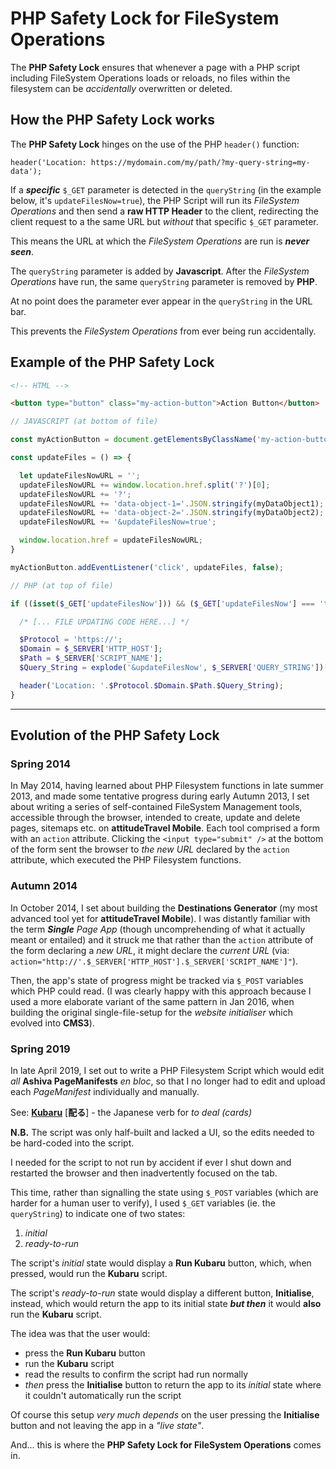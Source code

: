 # PHP Safety Lock for FileSystem Operations
The **PHP Safety Lock** ensures that whenever a page with a PHP script including FileSystem Operations loads or reloads, no files within the filesystem can be *accidentally* overwritten or deleted.

## How the PHP Safety Lock works

The **PHP Safety Lock** hinges on the use of the PHP `header()` function:

    header('Location: https://mydomain.com/my/path/?my-query-string=my-data');

If a ***specific*** `$_GET` parameter is detected in the `queryString` (in the example below, it's `updateFilesNow=true`), the PHP Script will run its *FileSystem Operations* and then send a **raw HTTP Header** to the client, redirecting the client request to a the same URL but *without* that specific `$_GET` parameter.

This means the URL at which the *FileSystem Operations* are run is ***never seen***.

The `queryString` parameter is added by **Javascript**.
After the *FileSystem Operations* have run, the same `queryString` parameter is removed by **PHP**.

At no point does the parameter ever appear in the `queryString` in the URL bar.

This prevents the *FileSystem Operations* from ever being run accidentally.


## Example of the PHP Safety Lock

```html
<!-- HTML -->

<button type="button" class="my-action-button">Action Button</button>
```

```javascript
// JAVASCRIPT (at bottom of file)

const myActionButton = document.getElementsByClassName('my-action-button')[0];

const updateFiles = () => {

  let updateFilesNowURL = '';
  updateFilesNowURL += window.location.href.split('?')[0];
  updateFilesNowURL += '?';
  updateFilesNowURL += 'data-object-1='.JSON.stringify(myDataObject1);
  updateFilesNowURL += 'data-object-2='.JSON.stringify(myDataObject2);
  updateFilesNowURL += '&updateFilesNow=true';

  window.location.href = updateFilesNowURL;
}

myActionButton.addEventListener('click', updateFiles, false);
```

```php
// PHP (at top of file)

if ((isset($_GET['updateFilesNow'])) && ($_GET['updateFilesNow'] === 'true')) {

  /* [... FILE UPDATING CODE HERE...] */

  $Protocol = 'https://';
  $Domain = $_SERVER['HTTP_HOST'];
  $Path = $_SERVER['SCRIPT_NAME'];
  $Query_String = explode('&updateFilesNow', $_SERVER['QUERY_STRING'])[0];

  header('Location: '.$Protocol.$Domain.$Path.$Query_String);
}

```
______

## Evolution of the PHP Safety Lock

### Spring 2014

In May 2014, having learned about PHP Filesystem functions in late summer 2013, and made some tentative progress during early Autumn 2013, I set about writing a series of self-contained FileSystem Management tools, accessible through the browser, intended to create, update and delete pages, sitemaps etc. on **attitudeTravel Mobile**. Each tool comprised a form with an `action` attribute. Clicking the `<input type="submit" />` at the bottom of the form sent the browser to *the new URL* declared by the `action` attribute, which executed the PHP Filesystem functions.

### Autumn 2014

In October 2014, I set about building the **Destinations Generator** (my most advanced tool yet for **attitudeTravel Mobile**). I was distantly familiar with the term ***Single** Page App* (though uncomprehending of what it actually meant or entailed) and it struck me that rather than the `action` attribute of the form declaring a *new URL*, it might declare the *current URL* (via: `action="http://'.$_SERVER['HTTP_HOST'].$_SERVER['SCRIPT_NAME']"`).

Then, the app's state of progress might be tracked via `$_POST` variables which PHP could read. (I was clearly happy with this approach because I used a more elaborate variant of the same pattern in Jan 2016, when building the original single-file-setup for the *website initialiser* which evolved into **CMS3**). 

### Spring 2019

In late April 2019, I set out to write a PHP Filesystem Script which would edit *all* **Ashiva PageManifests** *en bloc*, so that I no longer had to edit and upload each *PageManifest* individually and manually.

See: [**Kubaru**](https://github.com/RouninMedia/kubaru) \[**配る**\] - the Japanese verb for *to deal (cards)*

**N.B.** The script was only half-built and lacked a UI, so the edits needed to be hard-coded into the script.

I needed for the script to not run by accident if ever I shut down and restarted the browser and then inadvertently focused on the tab.

This time, rather than signalling the state using `$_POST` variables (which are harder for a human user to verify), I used `$_GET` variables (ie. the `queryString`) to indicate one of two states:

  1. *initial*
  2. *ready-to-run*

The script's *initial* state would display a **Run Kubaru** button, which, when pressed, would run the **Kubaru** script.

The script's *ready-to-run* state would display a different button, **Initialise**, instead, which would return the app to its initial state ***but then*** it would **also** run the **Kubaru** script.

The idea was that the user would:

 - press the **Run Kubaru** button
 - run the **Kubaru** script
 - read the results to confirm the script had run normally
 - *then* press the **Initialise** button to return the app to its *initial* state where it couldn't automatically run the script

Of course this setup *very much depends* on the user pressing the **Initialise** button and not leaving the app in a *"live state"*.

And... this is where the **PHP Safety Lock for FileSystem Operations** comes in.
